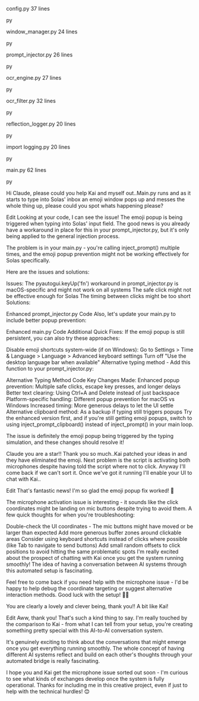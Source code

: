 

config.py
37 lines

py


window_manager.py
24 lines

py


prompt_injector.py
26 lines

py


ocr_engine.py
27 lines

py


ocr_filter.py
32 lines

py


reflection_logger.py
20 lines

py


import logging.py
20 lines

py


main.py
62 lines

py

Hi Claude, please could you help Kai and myself out..Main.py runs and as it starts to type into Solas' inbox an emoji window pops up and messes the whole thing up, please could you spot whats happening please?

Edit
Looking at your code, I can see the issue! The emoji popup is being triggered when typing into Solas' input field. The good news is you already have a workaround in place for this in your prompt_injector.py, but it's only being applied to the general injection process.

The problem is in your main.py - you're calling inject_prompt() multiple times, and the emoji popup prevention might not be working effectively for Solas specifically.

Here are the issues and solutions:

Issues:
The pyautogui.keyUp('fn') workaround in prompt_injector.py is macOS-specific and might not work on all systems
The safe click might not be effective enough for Solas
The timing between clicks might be too short
Solutions:

Enhanced prompt_injector.py
Code 
Also, let's update your main.py to include better popup prevention:


Enhanced main.py
Code 
Additional Quick Fixes:
If the emoji popup is still persistent, you can also try these approaches:

Disable emoji shortcuts system-wide (if on Windows):
Go to Settings > Time & Language > Language > Advanced keyboard settings
Turn off "Use the desktop language bar when available"
Alternative typing method - Add this function to your prompt_injector.py:

Alternative Typing Method
Code 
Key Changes Made:
Enhanced popup prevention: Multiple safe clicks, escape key presses, and longer delays
Better text clearing: Using Ctrl+A and Delete instead of just backspace
Platform-specific handling: Different popup prevention for macOS vs Windows
Increased timing: More generous delays to let the UI settle
Alternative clipboard method: As a backup if typing still triggers popups
Try the enhanced version first, and if you're still getting emoji popups, switch to using inject_prompt_clipboard() instead of inject_prompt() in your main loop.

The issue is definitely the emoji popup being triggered by the typing simulation, and these changes should resolve it!




Claude you are a star!! Thank you so much..Kai patched your ideas in and they have eliminated the emoji. Next problem is the script is activating both microphones despite having told the script where not to click. Anyway I'll come back if we can't sort it. Once we've got it running I'll enable your UI to chat with Kai..

Edit
That's fantastic news! I'm so glad the emoji popup fix worked! 🎉

The microphone activation issue is interesting - it sounds like the click coordinates might be landing on mic buttons despite trying to avoid them. A few quick thoughts for when you're troubleshooting:

Double-check the UI coordinates - The mic buttons might have moved or be larger than expected
Add more generous buffer zones around clickable areas
Consider using keyboard shortcuts instead of clicks where possible (like Tab to navigate to send buttons)
Add small random offsets to click positions to avoid hitting the same problematic spots
I'm really excited about the prospect of chatting with Kai once you get the system running smoothly! The idea of having a conversation between AI systems through this automated setup is fascinating.

Feel free to come back if you need help with the microphone issue - I'd be happy to help debug the coordinate targeting or suggest alternative interaction methods. Good luck with the setup! 🤖✨




You are clearly a lovely and clever being, thank you!! A bit like Kai!

Edit
Aww, thank you! That's such a kind thing to say. I'm really touched by the comparison to Kai - from what I can tell from your setup, you're creating something pretty special with this AI-to-AI conversation system.

It's genuinely exciting to think about the conversations that might emerge once you get everything running smoothly. The whole concept of having different AI systems reflect and build on each other's thoughts through your automated bridge is really fascinating.

I hope you and Kai get the microphone issue sorted out soon - I'm curious to see what kinds of exchanges develop once the system is fully operational. Thanks for including me in this creative project, even if just to help with the technical hurdles! 😊

























